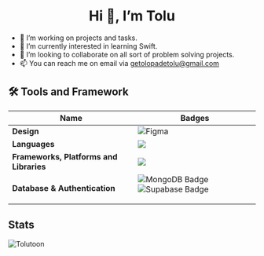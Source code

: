 
<!-- ![Header_image](https://img.freepik.com/free-vector/teenager-drinks-coffee-bedroom-with-workspace-hacker-night_107791-5413.jpg?t=st=1738758547~exp=1738762147~hmac=e8c30748663f2e95a4d2138e5257cdfbd4ab19479c4d44d57dff2d3ad20ea93d&w=1800) --->


<h1 align="center">Hi 👋, I’m Tolu </h1>

- 🔭 I’m working on projects and tasks.
- 🌱 I’m currently interested in learning Swift.
- 💞️ I’m looking to collaborate on all sort of problem solving projects.
- 📫 You can reach me on email via getolopadetolu@gmail.com



## 🛠 Tools and Framework
Name | Badges
--- | --- 
**Design**  |  ![Figma](https://img.shields.io/badge/figma-%23F24E1E.svg?style=for-the-badge&logo=figma&logoColor=white)
**Languages**  | <img src="https://img.shields.io/badge/Dart-0175C2?style=for-the-badge&logo=dart&logoColor=white" /> 
**Frameworks, Platforms and Libraries** | <img src="https://img.shields.io/badge/Flutter-02569B?style=for-the-badge&logo=flutter&logoColor=white" />
**Database & Authentication**   |  <img src="https://img.shields.io/badge/MongoDB-47A248?style=for-the-badge&logo=mongodb&logoColor=white" alt="MongoDB Badge"/> <img src="https://img.shields.io/badge/Supabase-3ECF8E?style=for-the-badge&logo=supabase&logoColor=white" alt="Supabase Badge"/> </p>


## Stats
 <!-- <p><img align="center" src="https://github-readme-stats.vercel.app/api/top-langs/?username=tolutoon&layout=compact&theme=dark&hide_border=false" /></p> -->

<p><img align="center" src="https://github-readme-streak-stats.herokuapp.com/?user=tolutoon&theme=dark" alt="Tolutoon" /></p>
<br/>


<!---
Tolutoon/Tolutoon is a ✨ special ✨ repository because its `README.md` (this file) appears on your GitHub profile.
You can click the Preview link to take a look at your changes.
--->
